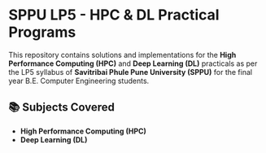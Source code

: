 # SPPU LP5 - HPC & DL Practical Programs

This repository contains solutions and implementations for the **High Performance Computing (HPC)** and **Deep Learning (DL)** practicals as per the LP5 syllabus of **Savitribai Phule Pune University (SPPU)** for the final year B.E. Computer Engineering students.

## 📚 Subjects Covered
- **High Performance Computing (HPC)**
- **Deep Learning (DL)**
